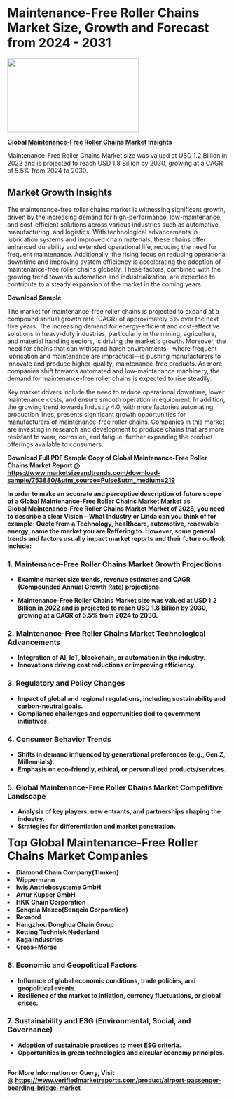 <H1>Maintenance-Free Roller Chains Market Size, Growth and Forecast from 2024 - 2031</H1><img class="aligncenter size-medium wp-image-584254" src="https://thirdeyenews.in/wp-content/uploads/2024/09/Global-Market-Research-300x168.jpeg" alt="" width="300" height="168" /><p><strong>Global&nbsp;<a href="https://www.marketsizeandtrends.com/download-sample/753880/&amp;utm_source=Pulse&amp;utm_medium=219">Maintenance-Free Roller Chains Market</a> Insights</strong></p><p>Maintenance-Free Roller Chains Market size was valued at USD 1.2 Billion in 2022 and is projected to reach USD 1.8 Billion by 2030, growing at a CAGR of 5.5% from 2024 to 2030.</p><p><h2>Market Growth Insights</h2> <p>The maintenance-free roller chains market is witnessing significant growth, driven by the increasing demand for high-performance, low-maintenance, and cost-efficient solutions across various industries such as automotive, manufacturing, and logistics. With technological advancements in lubrication systems and improved chain materials, these chains offer enhanced durability and extended operational life, reducing the need for frequent maintenance. Additionally, the rising focus on reducing operational downtime and improving system efficiency is accelerating the adoption of maintenance-free roller chains globally. These factors, combined with the growing trend towards automation and industrialization, are expected to contribute to a steady expansion of the market in the coming years.</p> <p><strong>Download Sample</strong></p> <p>The market for maintenance-free roller chains is projected to expand at a compound annual growth rate (CAGR) of approximately 6% over the next five years. The increasing demand for energy-efficient and cost-effective solutions in heavy-duty industries, particularly in the mining, agriculture, and material handling sectors, is driving the market's growth. Moreover, the need for chains that can withstand harsh environments—where frequent lubrication and maintenance are impractical—is pushing manufacturers to innovate and produce higher-quality, maintenance-free products. As more companies shift towards automated and low-maintenance machinery, the demand for maintenance-free roller chains is expected to rise steadily.</p> <p>Key market drivers include the need to reduce operational downtime, lower maintenance costs, and ensure smooth operation in equipment. In addition, the growing trend towards Industry 4.0, with more factories automating production lines, presents significant growth opportunities for manufacturers of maintenance-free roller chains. Companies in this market are investing in research and development to produce chains that are more resistant to wear, corrosion, and fatigue, further expanding the product offerings available to consumers.</p> <p><strong></p><p><span class=""><strong>Download Full PDF Sample Copy of Global Maintenance-Free Roller Chains Market Report</strong> @ <a href="https://www.marketsizeandtrends.com/download-sample/753880/&amp;utm_source=Pulse&amp;utm_medium=219" target="_blank">https://www.marketsizeandtrends.com/download-sample/753880/&amp;utm_source=Pulse&amp;utm_medium=219</a></span></p><p>In order to make an accurate and perceptive description of future scope of a Global&nbsp;Maintenance-Free Roller Chains Market Market as Global&nbsp;Maintenance-Free Roller Chains Market Market of 2025, you need to describe a clear Vision &ndash; What Industry or Linda can you think of for example: Quote from a Technology, healthcare, automotive, renewable energy, name the market you are Reffering to. However, some general trends and factors usually impact market reports and their future outlook include:</p><h3>1.&nbsp;<strong>Maintenance-Free Roller Chains Market Growth Projections</strong></h3><ul><li>Examine market size trends, revenue estimates and CAGR (Compounded Annual Growth Rate) projections.</li><li><p>Maintenance-Free Roller Chains Market size was valued at USD 1.2 Billion in 2022 and is projected to reach USD 1.8 Billion by 2030, growing at a CAGR of 5.5% from 2024 to 2030.</p></li></ul><h3>2.&nbsp;<strong>Maintenance-Free Roller Chains Market Technological Advancements</strong></h3><ul><li>Integration of AI, IoT, blockchain, or automation in the industry.</li><li>Innovations driving cost reductions or improving efficiency.</li></ul><h3>3.&nbsp;<strong>Regulatory and Policy Changes</strong></h3><ul><li>Impact of global and regional regulations, including sustainability and carbon-neutral goals.</li><li>Compliance challenges and opportunities tied to government initiatives.</li></ul><h3>4.&nbsp;<strong>Consumer Behavior Trends</strong></h3><ul><li>Shifts in demand influenced by generational preferences (e.g., Gen Z, Millennials).</li><li>Emphasis on eco-friendly, ethical, or personalized products/services.</li></ul><h3>5.&nbsp;<strong>Global Maintenance-Free Roller Chains Market Competitive Landscape</strong></h3><ul><li>Analysis of key players, new entrants, and partnerships shaping the industry.</li><li>Strategies for differentiation and market penetration.</li></ul><p data-pm-slice="1 1 []"><span style="color: inherit; font-family: inherit; font-size: 25px;">Top Global Maintenance-Free Roller Chains Market Companies</span></p><div class="" data-test-id=""><p><li>Diamond Chain Company(Timken)</li><li> Wippermann</li><li> Iwis Antriebssysteme GmbH</li><li> Artur Kupper GmbH</li><li> HKK Chain Corporation</li><li> Senqcia Maxco(Senqcia Corporation)</li><li> Rexnord</li><li> Hangzhou Donghua Chain Group</li><li> Ketting Techniek Nederland</li><li> Kaga Industries</li><li> Cross+Morse</li></p></div><h3>6.&nbsp;<strong>Economic and Geopolitical Factors</strong></h3><ul><li>Influence of global economic conditions, trade policies, and geopolitical events.</li><li>Resilience of the market to inflation, currency fluctuations, or global crises.</li></ul><h3>7.&nbsp;<strong>Sustainability and ESG (Environmental, Social, and Governance)</strong></h3><ul><li>Adoption of sustainable practices to meet ESG criteria.</li><li>Opportunities in green technologies and circular economy principles.</li></ul><h2><strong style="font-size: 14px;">For More Information or Query, Visit @&nbsp;</strong><a style="background-color: #ffffff; font-size: 14px;" href="https://www.marketsizeandtrends.com/report/maintenance-free-roller-chains-market/" target="_blank">https://www.verifiedmarketreports.com/product/airport-passenger-boarding-bridge-market</a></h2>
